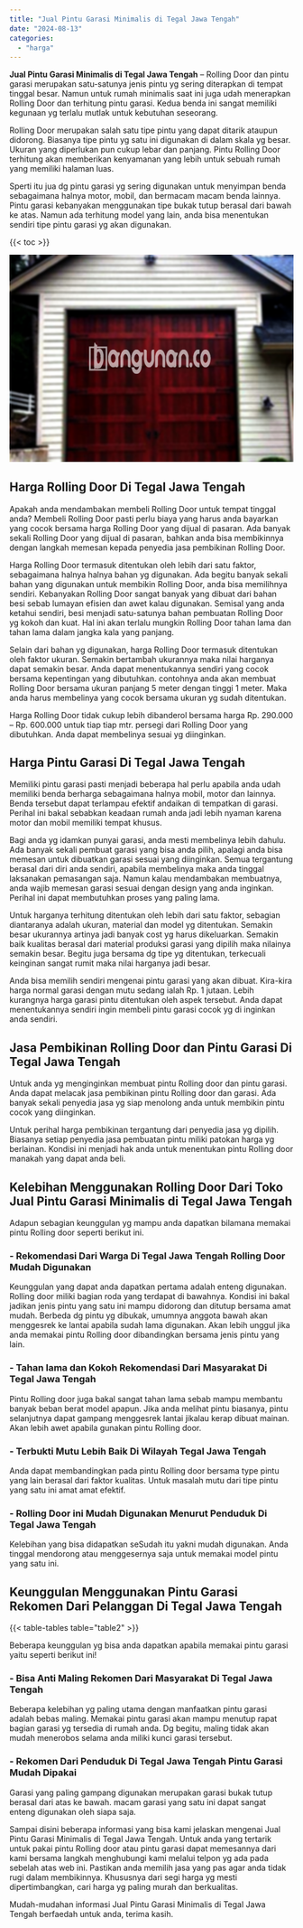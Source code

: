 ```yaml
---
title: "Jual Pintu Garasi Minimalis di Tegal Jawa Tengah"
date: "2024-08-13"
categories: 
  - "harga"
---
```


**Jual Pintu Garasi Minimalis di Tegal Jawa Tengah** – Rolling Door dan pintu garasi merupakan satu-satunya jenis pintu yg sering diterapkan di tempat tinggal besar. Namun untuk rumah minimalis saat ini juga udah menerapkan Rolling Door dan terhitung pintu garasi. Kedua benda ini sangat memiliki kegunaan yg terlalu mutlak untuk kebutuhan seseorang.

Rolling Door merupakan salah satu tipe pintu yang dapat ditarik ataupun didorong. Biasanya tipe pintu yg satu ini digunakan di dalam skala yg besar. Ukuran yang diperlukan pun cukup lebar dan panjang. Pintu Rolling Door terhitung akan memberikan kenyamanan yang lebih untuk sebuah rumah yang memiliki halaman luas.

Sperti itu jua dg pintu garasi yg sering digunakan untuk menyimpan benda sebagaimana halnya motor, mobil, dan bermacam macam benda lainnya. Pintu garasi kebanyakan menggunakan tipe bukak tutup berasal dari bawah ke atas. Namun ada terhitung model yang lain, anda bisa menentukan sendiri tipe pintu garasi yg akan digunakan.

{{< toc >}}

![Jual Pintu Garasi Minimalis di Tegal Jawa Tengah](/images/pintu-garasi-32.png)

## Harga Rolling Door Di Tegal Jawa Tengah

Apakah anda mendambakan membeli Rolling Door untuk tempat tinggal anda? Membeli Rolling Door pasti perlu biaya yang harus anda bayarkan yang cocok bersama harga Rolling Door yang dijual di pasaran. Ada banyak sekali Rolling Door yang dijual di pasaran, bahkan anda bisa membikinnya dengan langkah memesan kepada penyedia jasa pembikinan Rolling Door.

Harga Rolling Door termasuk ditentukan oleh lebih dari satu faktor, sebagaimana halnya halnya bahan yg digunakan. Ada begitu banyak sekali bahan yang digunakan untuk membikin Rolling Door, anda bisa memilihnya sendiri. Kebanyakan Rolling Door sangat banyak yang dibuat dari bahan besi sebab lumayan efisien dan awet kalau digunakan. Semisal yang anda ketahui sendiri, besi menjadi satu-satunya bahan pembuatan Rolling Door yg kokoh dan kuat. Hal ini akan terlalu mungkin Rolling Door tahan lama dan tahan lama dalam jangka kala yang panjang.

Selain dari bahan yg digunakan, harga Rolling Door termasuk ditentukan oleh faktor ukuran. Semakin bertambah ukurannya maka nilai harganya dapat semakin besar. Anda dapat menentukannya sendiri yang cocok bersama kepentingan yang dibutuhkan. contohnya anda akan membuat Rolling Door bersama ukuran panjang 5 meter dengan tinggi 1 meter. Maka anda harus membelinya yang cocok bersama ukuran yg sudah ditentukan.

Harga Rolling Door tidak cukup lebih dibanderol bersama harga Rp. 290.000 – Rp. 600.000 untuk tiap tiap mtr. persegi dari Rolling Door yang dibutuhkan. Anda dapat membelinya sesuai yg diinginkan.

## Harga Pintu Garasi Di Tegal Jawa Tengah

Memiliki pintu garasi pasti menjadi beberapa hal perlu apabila anda udah memiliki benda berharga sebagaimana halnya mobil, motor dan lainnya. Benda tersebut dapat terlampau efektif andaikan di tempatkan di garasi. Perihal ini bakal sebabkan keadaan rumah anda jadi lebih nyaman karena motor dan mobil memiliki tempat khusus.

Bagi anda yg idamkan punyai garasi, anda mesti membelinya lebih dahulu. Ada banyak sekali pembuat garasi yang bisa anda pilih, apalagi anda bisa memesan untuk dibuatkan garasi sesuai yang diinginkan. Semua tergantung berasal dari diri anda sendiri, apabila membelinya maka anda tinggal laksanakan pemasangan saja. Namun kalau mendambakan membuatnya, anda wajib memesan garasi sesuai dengan design yang anda inginkan. Perihal ini dapat membutuhkan proses yang paling lama.

Untuk harganya terhitung ditentukan oleh lebih dari satu faktor, sebagian diantaranya adalah ukuran, material dan model yg ditentukan. Semakin besar ukurannya artinya jadi banyak cost yg harus dikeluarkan. Semakin baik kualitas berasal dari material produksi garasi yang dipilih maka nilainya semakin besar. Begitu juga bersama dg tipe yg ditentukan, terkecuali keinginan sangat rumit maka nilai harganya jadi besar.

Anda bisa memilih sendiri mengenai pintu garasi yang akan dibuat. Kira-kira harga normal garasi dengan mutu sedang ialah Rp. 1 jutaan. Lebih kurangnya harga garasi pintu ditentukan oleh aspek tersebut. Anda dapat menentukannya sendiri ingin membeli pintu garasi cocok yg di inginkan anda sendiri.

## Jasa Pembikinan Rolling Door dan Pintu Garasi Di Tegal Jawa Tengah

Untuk anda yg menginginkan membuat pintu Rolling door dan pintu garasi. Anda dapat melacak jasa pembikinan pintu Rolling door dan garasi. Ada banyak sekali penyedia jasa yg siap menolong anda untuk membikin pintu cocok yang diinginkan.

Untuk perihal harga pembikinan tergantung dari penyedia jasa yg dipilih. Biasanya setiap penyedia jasa pembuatan pintu miliki patokan harga yg berlainan. Kondisi ini menjadi hak anda untuk menentukan pintu Rolling door manakah yang dapat anda beli.

## Kelebihan Menggunakan Rolling Door Dari Toko Jual Pintu Garasi Minimalis di Tegal Jawa Tengah

Adapun sebagian keunggulan yg mampu anda dapatkan bilamana memakai pintu Rolling door seperti berikut ini.

### \- Rekomendasi Dari Warga Di Tegal Jawa Tengah Rolling Door Mudah Digunakan

Keunggulan yang dapat anda dapatkan pertama adalah enteng digunakan. Rolling door miliki bagian roda yang terdapat di bawahnya. Kondisi ini bakal jadikan jenis pintu yang satu ini mampu didorong dan ditutup bersama amat mudah. Berbeda dg pintu yg dibukak, umumnya anggota bawah akan menggesrek ke lantai apabila sudah lama digunakan. Akan lebih unggul jika anda memakai pintu Rolling door dibandingkan bersama jenis pintu yang lain.

### \- Tahan lama dan Kokoh Rekomendasi Dari Masyarakat Di Tegal Jawa Tengah

Pintu Rolling door juga bakal sangat tahan lama sebab mampu membantu banyak beban berat model apapun. Jika anda melihat pintu biasanya, pintu selanjutnya dapat gampang menggesrek lantai jikalau kerap dibuat mainan. Akan lebih awet apabila gunakan pintu Rolling door.

### \- Terbukti Mutu Lebih Baik Di Wilayah Tegal Jawa Tengah

Anda dapat membandingkan pada pintu Rolling door bersama type pintu yang lain berasal dari faktor kualitas. Untuk masalah mutu dari tipe pintu yang satu ini amat amat efektif.

### \- Rolling Door ini Mudah Digunakan Menurut Penduduk Di Tegal Jawa Tengah

Kelebihan yang bisa didapatkan seSudah itu yakni mudah digunakan. Anda tinggal mendorong atau menggesernya saja untuk memakai model pintu yang satu ini.

## Keunggulan Menggunakan Pintu Garasi Rekomen Dari Pelanggan Di Tegal Jawa Tengah

{{< table-tables table="table2" >}}

Beberapa keunggulan yg bisa anda dapatkan apabila memakai pintu garasi yaitu seperti berikut ini!

### \- Bisa Anti Maling Rekomen Dari Masyarakat Di Tegal Jawa Tengah

Beberapa kelebihan yg paling utama dengan manfaatkan pintu garasi adalah bebas maling. Memakai pintu garasi akan mampu menutup rapat bagian garasi yg tersedia di rumah anda. Dg begitu, maling tidak akan mudah menerobos selama anda miliki kunci garasi tersebut.

### \- Rekomen Dari Penduduk Di Tegal Jawa Tengah Pintu Garasi Mudah Dipakai

Garasi yang paling gampang digunakan merupakan garasi bukak tutup berasal dari atas ke bawah. macam garasi yang satu ini dapat sangat enteng digunakan oleh siapa saja.

Sampai disini beberapa informasi yang bisa kami jelaskan mengenai Jual Pintu Garasi Minimalis di Tegal Jawa Tengah. Untuk anda yang tertarik untuk pakai pintu Rolling door atau pintu garasi dapat memesannya dari kami bersama langkah menghubungi kami melalui telpon yg ada pada sebelah atas web ini. Pastikan anda memilih jasa yang pas agar anda tidak rugi dalam membikinnya. Khususnya dari segi harga yg mesti dipertimbangkan, cari harga yg paling murah dan berkualitas.

Mudah-mudahan informasi Jual Pintu Garasi Minimalis di Tegal Jawa Tengah berfaedah untuk anda, terima kasih.

